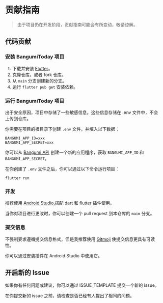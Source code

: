 # 贡献指南

> 由于项目仍在开发阶段，贡献指南可能会有所变动，敬请谅解。

## 代码贡献

### 安装 BangumiToday 项目

1. 下载并安装 [Flutter](https://docs.flutter.dev/get-started/install/windows/desktop)。
2. 克隆仓库，或者 fork 仓库。
3. 从 `main` 分支创建新的分支。
4. 运行 `flutter pub get` 安装依赖。

### 运行 BangumiToday 项目

出于安全原因，项目中存储了一些敏感信息，这些信息存储在 .env 文件中，不会上传到仓库。

你需要在项目的根目录下创建 `.env` 文件，并填入以下数据：

```env
BANGUMI_APP_ID=xxx
BANGUMI_APP_SECRET=xxx
```

你可以从 [Bangumi API](https://bgm.tv/dev/app) 创建一个新的应用程序，获取 `BANGUMI_APP_ID`
和 `BANGUMI_APP_SECRET`。

在你创建了 `.env` 文件之后，你可以通过以下命令运行项目：

```shell
flutter run
```

### 开发

推荐使用 [Android Studio](https://developer.android.com/studio),搭配 dart 和 flutter 插件使用。

当你对项目进行更改时，你可以创建一个 pull request 到本仓库的 `main` 分支。

### 提交信息

不强制要求遵循提交信息格式，但是我推荐使用 [Gitmoji](https://gitmoji.dev/) 使提交信息更具有可读性。

你可以通过安装插件在 Android Studio 中使用它。

## 开启新的 Issue

如果你有任何问题或建议，你可以通过 ISSUE_TEMPLATE 提交一个新的 issue。

在你提交新的 issue 之前，请检查是否已经有人提出了相同的问题。